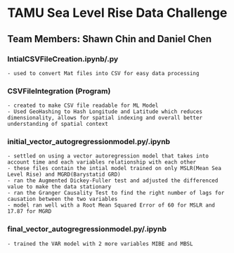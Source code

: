 # TAMU Sea Level Rise Data Challenge
## Team Members: Shawn Chin and Daniel Chen
  ### IntialCSVFileCreation.ipynb/.py 
    - used to convert Mat files into CSV for easy data processing
  ### CSVFileIntegration (Program)
    - created to make CSV file readable for ML Model
    - Used GeoHashing to Hash Longitude and Latitude which reduces dimensionality, allows for spatial indexing and overall better understanding of spatial context
### initial_vector_autogregressionmodel.py/.ipynb
    - settled on using a vector autoregression model that takes into account time and each variables relationship with each other
    - these files contain the intial model trained on only MSLR(Mean Sea Level Rise) and MGRD(Barystatid GRD)
    - ran the Augmented Dickey-Fuller test and adjusted the differenced value to make the data stationary
    - ran the Granger Causality Test to find the right number of lags for causation between the two variables
    - model ran well with a Root Mean Squared Error of 60 for MSLR and 17.87 for MGRD
### final_vector_autogregressionmodel.py/.ipynb
    - trained the VAR model with 2 more variables MIBE and MBSL
